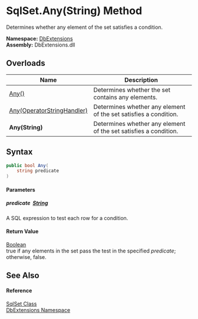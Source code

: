 SqlSet.Any(String) Method
=========================
Determines whether any element of the set satisfies a condition.
  
**Namespace:** [DbExtensions][1]  
**Assembly:** DbExtensions.dll

Overloads
---------

| Name                            | Description                                                      |
| ------------------------------- | ---------------------------------------------------------------- |
| [Any()][2]                      | Determines whether the set contains any elements.                |
| [Any(OperatorStringHandler)][3] | Determines whether any element of the set satisfies a condition. |
| **Any(String)**                 | Determines whether any element of the set satisfies a condition. |


Syntax
------

```csharp
public bool Any(
	string predicate
)
```

#### Parameters

##### *predicate*  [String][4]
A SQL expression to test each row for a condition.

#### Return Value
[Boolean][5]  
true if any elements in the set pass the test in the specified *predicate*; otherwise, false.

See Also
--------

#### Reference
[SqlSet Class][6]  
[DbExtensions Namespace][1]  

[1]: ../README.md
[2]: Any.md
[3]: Any_1.md
[4]: https://learn.microsoft.com/dotnet/api/system.string
[5]: https://learn.microsoft.com/dotnet/api/system.boolean
[6]: README.md
